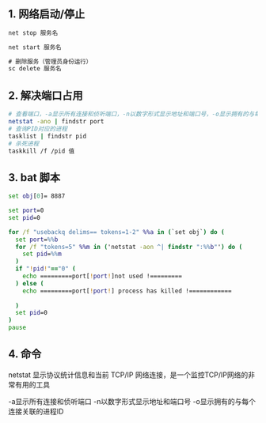 ## 1. 网络启动/停止

```bat
net stop 服务名

net start 服务名

# 删除服务（管理员身份运行）
sc delete 服务名 
```

## 2. 解决端口占用

```sh
# 查看端口，-a显示所有连接和侦听端口，-n以数字形式显示地址和端口号，-o显示拥有的与每个连接关联的进程ID
netstat -ano | findstr port
# 查询PID对应的进程
tasklist | findstr pid
# 杀死进程
taskkill /f /pid 值
```

## 3. bat 脚本


```bat
set obj[0]= 8887

set port=0
set pid=0

for /f "usebackq delims== tokens=1-2" %%a in (`set obj`) do (
  set port=%%b
  for /f "tokens=5" %%m in ('netstat -aon ^| findstr ":%%b"') do (
    set pid=%%m
  )
  if "!pid!"=="0" (
    echo =========port[!port!]not used !=========
  ) else (
    echo =========port[!port!] process has killed !============
   
  )
  set pid=0
)
pause

```

## 4. 命令

netstat 显示协议统计信息和当前 TCP/IP 网络连接，是一个监控TCP/IP网络的非常有用的工具

-a显示所有连接和侦听端口
-n以数字形式显示地址和端口号
-o显示拥有的与每个连接关联的进程ID


